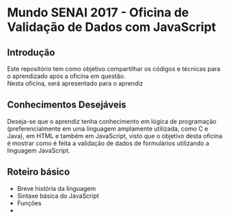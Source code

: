 # Mundo SENAI 2017 - Oficina de Validação de Dados com JavaScript

## Introdução
Este repositório tem como objetivo compartilhar os códigos e técnicas para o aprendizado após a oficina em questão.  
Nesta oficina, será apresentado para o aprendiz 

## Conhecimentos Desejáveis
Deseja-se que o aprendiz tenha conhecimento em lógica de programação (preferencialmente em uma linguagem amplamente utilizada, como C e Java), em HTML e também em JavaScript, visto que o objetivo desta oficina é mostrar como é feita a validação de dados de formulários utilizando a linguagem JavaScript.

## Roteiro básico
* Breve história da linguagem
* Sintaxe básica do JavaScript
* Funções
* 